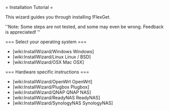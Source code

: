 = Installation Tutorial =

This wizard guides you through installing !FlexGet.

''Note: Some steps are not tested, and some may even be wrong. Feedback is appreciated! ''

=== Select your operating system ===

 * [wiki:InstallWizard/Windows Windows]
 * [wiki:InstallWizard/Linux Linux / BSD]
 * [wiki:InstallWizard/OSX Mac OSX]

=== Hardware specific instructions ===

 * [wiki:InstallWizard/OpenWrt OpenWrt]
 * [wiki:InstallWizard/Plugbox Plugbox]
 * [wiki:InstallWizard/QNAP QNAP NAS]
 * [wiki:InstallWizard/ReadyNAS ReadyNAS]
 * [wiki:InstallWizard/SynologyNAS SynologyNAS]